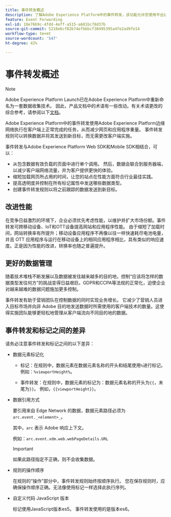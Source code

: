 ```yaml
---
title: 事件转发概述
description: 了解Adobe Experience Platform中的事件转发，该功能允许您使用平台边缘网络执行任务，而无需更改标签实施。
feature: Event Forwarding
exl-id: 18e76b9c-4fdd-4eff-a515-a681bc78d37b
source-git-commit: 5218e6cf82b74efbbbcf30495395a4fe2ad9fe14
workflow-type: tm+mt
source-wordcount: '547'
ht-degree: 42%

---
```


# 事件转发概述

>[!NOTE]
>
>Adobe Experience Platform Launch已在Adobe Experience Platform中重新命名为一套数据收集技术。 因此，产品文档中的术语有一些改动。有关术语更改的综合参考，请参阅以下[文档](../../term-updates.md)。

Adobe Experience Platform中的事件转发使用Adobe Experience Platform边缘网络执行在客户端上正常完成的任务，从而减少网页和应用程序重量。 事件转发规则可以转换数据并将其发送到新目标，而无需更改客户端实施。

事件转发与Adobe Experience Platform Web SDK和Mobile SDK相结合，可以：

* 从包含数据有效负载的页面中进行单个调用。 然后，数据会联合到服务器端，以减少客户端网络流量，并为客户提供更快的体验。
* 缩短加载网页所占用的时间，让您的站点在性能方面符合行业最佳实践。
* 提高透明度并控制在所有标记属性中发送哪些数据类型。
* 创建事件转发规则以将之前跟踪的数据发送到新目标。

## 改进性能

在竞争日益激烈的环境下，企业必须优先考虑性能，以维护并扩大市场份额。事件转发可跨移动设备、IoT和OTT设备提高网站和应用程序性能。 由于缩短了加载时间，网站转换率有所提升；移动设备应用程序不再像以往一样快速耗尽电池电量，并且 OTT 应用程序与运行在移动设备上的相同应用程序相比，具有类似的响应速度。正是因为性能的改进，转换率也随之普遍提升。

## 更好的数据管理

随着技术堆栈不断发展以及数据被发往越来越多的目的地，控制“应该将怎样的数据类型发往何方”的挑战变得日益艰巨。GDPR和CCPA等法规的正常化，迫使企业对越来越难的数据问题施加更多控制。

事件转发有助于营销团队在控制数据的同时实现业务增长。 它减少了营销人员进入目标市场并向非 Adobe 目的地发送数据时所需使用的客户端技术的数量。这使得实施团队能够更轻松地管理从客户端流向不同目的地的数据。

## 事件转发和标记之间的差异

请务必注意事件转发和标记之间的以下差异：

* 数据元素标记化

   * 标记：在规则中，数据元素在数据元素名称的开头和结尾使用`%`进行标记。 例如：`%viewportHeight%`。

   * 事件转发：在规则中，数据元素的标记为：数据元素名称的开头为`{{`，末尾为`}}`。 例如，`{{viewportHeight}}`。

* 数据引用方式

   要引用来自 Edge Network 的数据，数据元素路径必须为 `arc.event._<element>_`。

   其中，`arc` 表示 Adobe 响应上下文。

   例如：`arc.event.xdm.web.webPageDetails.URL`

   >[!IMPORTANT]
   >
   >如果此路径指定不正确，则不会收集数据。


* 规则的操作顺序

   在规则的“操作”部分中，事件转发规则始终按顺序执行。 您在保存规则时，应确保操作顺序正确。无法像使用标记一样选择此执行序列。

* 自定义代码 JavaScript 版本

   标记使用JavaScript版本es5。 事件转发使用的是版本es6。

<!--doc Adobe Cloud Connector extension, get from Jon-->
